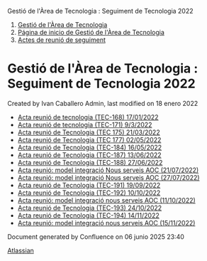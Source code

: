 Gestió de l'Àrea de Tecnologia : Seguiment de Tecnologia 2022  

1.  [Gestió de l'Àrea de Tecnologia](index.md)
2.  [Página de inicio de Gestió de l'Àrea de Tecnologia](13893786.md)
3.  [Actes de reunió de seguiment](34505308.md)

Gestió de l'Àrea de Tecnologia : Seguiment de Tecnologia 2022
=============================================================

Created by Ivan Caballero Admin, last modified on 18 enero 2022

*   [Acta reunió de tecnologia (TEC-168) 17/01/2022](64979507.md)
*   [Acta reunió de tecnologia (TEC-171) 9/3/2022](64980150.md)
*   [Acta reunió de Tecnologia (TEC 175) 21/03/2022](64980752.md)
*   [Acta reunió de Tecnologia (TEC 177) 02/05/2022](64981266.md)
*   [Acta reunió de Tecnologia (TEC-184) 16/05/2022](64981407.md)
*   [Acta reunió de Tecnologia (TEC-187) 13/06/2022](64981769.md)
*   [Acta reunió de Tecnologia (TEC-188) 27/06/2022](64981884.md)
*   [Acta reunió: model integració Nous serveis AOC (21/07/2022)](77824008.md)
*   [Acta reunió: model integració Nous serveis AOC (27/07/2022)](77824060.md)
*   [Acta reunió de Tecnologia (TEC-191) 19/09/2022](77824470.md)
*   [Acta reunió de Tecnologia (TEC-192) 10/10/2022](81854487.md)
*   [Acta reunió: model integració nous serveis AOC (11/10/2022)](81854508.md)
*   [Acta reunió de Tecnologia (TEC-193) 24/10/2022](81854597.md)
*   [Acta reunió de Tecnologia (TEC-194) 14/11/2022](81854847.md)
*   [Acta reunió: model integració nous serveis AOC (15/11/2022)](81854909.md)

Document generated by Confluence on 06 junio 2025 23:40

[Atlassian](http://www.atlassian.com/)